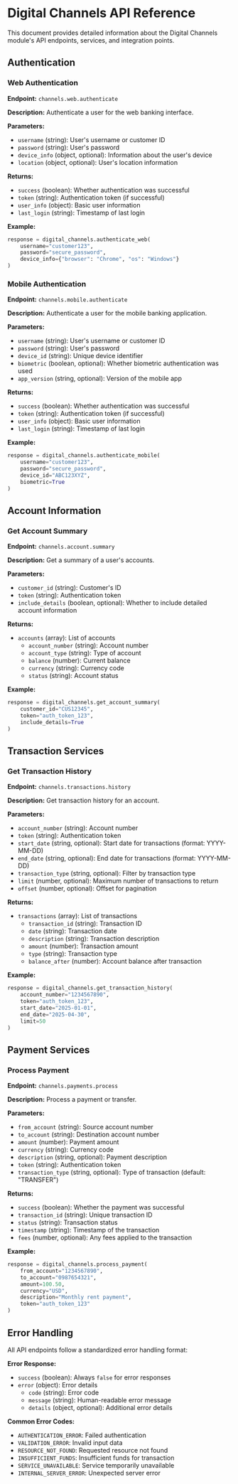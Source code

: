 # Digital Channels API Reference

This document provides detailed information about the Digital Channels module's API endpoints, services, and integration points.

## Authentication

### Web Authentication

**Endpoint:** `channels.web.authenticate`

**Description:** Authenticate a user for the web banking interface.

**Parameters:**
- `username` (string): User's username or customer ID
- `password` (string): User's password
- `device_info` (object, optional): Information about the user's device
- `location` (object, optional): User's location information

**Returns:**
- `success` (boolean): Whether authentication was successful
- `token` (string): Authentication token (if successful)
- `user_info` (object): Basic user information
- `last_login` (string): Timestamp of last login

**Example:**
```python
response = digital_channels.authenticate_web(
    username="customer123", 
    password="secure_password",
    device_info={"browser": "Chrome", "os": "Windows"}
)
```

### Mobile Authentication

**Endpoint:** `channels.mobile.authenticate`

**Description:** Authenticate a user for the mobile banking application.

**Parameters:**
- `username` (string): User's username or customer ID
- `password` (string): User's password
- `device_id` (string): Unique device identifier
- `biometric` (boolean, optional): Whether biometric authentication was used
- `app_version` (string, optional): Version of the mobile app

**Returns:**
- `success` (boolean): Whether authentication was successful
- `token` (string): Authentication token (if successful)
- `user_info` (object): Basic user information
- `last_login` (string): Timestamp of last login

**Example:**
```python
response = digital_channels.authenticate_mobile(
    username="customer123", 
    password="secure_password",
    device_id="ABC123XYZ",
    biometric=True
)
```

## Account Information

### Get Account Summary

**Endpoint:** `channels.account.summary`

**Description:** Get a summary of a user's accounts.

**Parameters:**
- `customer_id` (string): Customer's ID
- `token` (string): Authentication token
- `include_details` (boolean, optional): Whether to include detailed account information

**Returns:**
- `accounts` (array): List of accounts
  - `account_number` (string): Account number
  - `account_type` (string): Type of account
  - `balance` (number): Current balance
  - `currency` (string): Currency code
  - `status` (string): Account status

**Example:**
```python
response = digital_channels.get_account_summary(
    customer_id="CUS12345",
    token="auth_token_123",
    include_details=True
)
```

## Transaction Services

### Get Transaction History

**Endpoint:** `channels.transactions.history`

**Description:** Get transaction history for an account.

**Parameters:**
- `account_number` (string): Account number
- `token` (string): Authentication token
- `start_date` (string, optional): Start date for transactions (format: YYYY-MM-DD)
- `end_date` (string, optional): End date for transactions (format: YYYY-MM-DD)
- `transaction_type` (string, optional): Filter by transaction type
- `limit` (number, optional): Maximum number of transactions to return
- `offset` (number, optional): Offset for pagination

**Returns:**
- `transactions` (array): List of transactions
  - `transaction_id` (string): Transaction ID
  - `date` (string): Transaction date
  - `description` (string): Transaction description
  - `amount` (number): Transaction amount
  - `type` (string): Transaction type
  - `balance_after` (number): Account balance after transaction

**Example:**
```python
response = digital_channels.get_transaction_history(
    account_number="1234567890",
    token="auth_token_123",
    start_date="2025-01-01",
    end_date="2025-04-30",
    limit=50
)
```

## Payment Services

### Process Payment

**Endpoint:** `channels.payments.process`

**Description:** Process a payment or transfer.

**Parameters:**
- `from_account` (string): Source account number
- `to_account` (string): Destination account number
- `amount` (number): Payment amount
- `currency` (string): Currency code
- `description` (string, optional): Payment description
- `token` (string): Authentication token
- `transaction_type` (string, optional): Type of transaction (default: "TRANSFER")

**Returns:**
- `success` (boolean): Whether the payment was successful
- `transaction_id` (string): Unique transaction ID
- `status` (string): Transaction status
- `timestamp` (string): Timestamp of the transaction
- `fees` (number, optional): Any fees applied to the transaction

**Example:**
```python
response = digital_channels.process_payment(
    from_account="1234567890",
    to_account="0987654321",
    amount=100.50,
    currency="USD",
    description="Monthly rent payment",
    token="auth_token_123"
)
```

## Error Handling

All API endpoints follow a standardized error handling format:

**Error Response:**
- `success` (boolean): Always `false` for error responses
- `error` (object): Error details
  - `code` (string): Error code
  - `message` (string): Human-readable error message
  - `details` (object, optional): Additional error details

**Common Error Codes:**
- `AUTHENTICATION_ERROR`: Failed authentication
- `VALIDATION_ERROR`: Invalid input data
- `RESOURCE_NOT_FOUND`: Requested resource not found
- `INSUFFICIENT_FUNDS`: Insufficient funds for transaction
- `SERVICE_UNAVAILABLE`: Service temporarily unavailable
- `INTERNAL_SERVER_ERROR`: Unexpected server error
